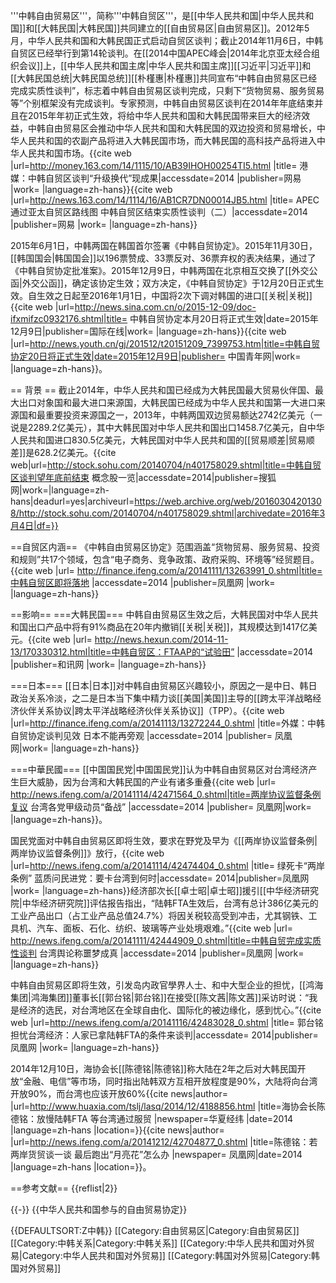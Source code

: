 '''中韩自由贸易区'''，简称'''中韩自贸区'''，是[[中华人民共和国|中华人民共和国]]和[[大韩民国|大韩民国]]共同建立的[[自由贸易区|自由贸易区]]。2012年5月，中华人民共和国和大韩民国正式启动自贸区谈判；截止2014年11月6日，中韩自贸区已经举行到第14轮谈判。在[[2014中国APEC峰会|2014年北京亚太经合组织会议]]上，[[中华人民共和国主席|中华人民共和国主席]][[习近平|习近平]]和[[大韩民国总统|大韩民国总统]][[朴槿惠|朴槿惠]]共同宣布“中韩自由贸易区已经完成实质性谈判”，标志着中韩自由贸易区谈判完成，只剩下“货物贸易、服务贸易等”个别框架没有完成谈判。专家预测，中韩自由贸易区谈判在2014年年底结束并且在2015年年初正式生效，将给中华人民共和国和大韩民国带来巨大的经济效益，中韩自由贸易区会推动中华人民共和国和大韩民国的双边投资和贸易增长，中华人民共和国的农副产品将进入大韩民国市场，而大韩民国的高科技产品将进入中华人民共和国市场。<ref>{{cite web |url=http://money.163.com/14/1115/10/AB39IHOH00254TI5.html |title= 港媒：中韩自贸区谈判“升级换代”现成果|accessdate=2014 |publisher=网易 |work= |language=zh-hans}}</ref><ref>{{cite web |url=http://news.163.com/14/1114/16/AB1CR7DN00014JB5.html |title= APEC通过亚太自贸区路线图 中韩自贸区结束实质性谈判（二）|accessdate=2014 |publisher=网易 |work= |language=zh-hans}}</ref>

2015年6月1日，中韩两国在韩国首尔签署《中韩自贸协定》。2015年11月30日，[[韩国国会|韩国国会]]以196票赞成、33票反对、36票弃权的表决结果，通过了《中韩自贸协定批准案》。2015年12月9日，中韩两国在北京相互交换了[[外交公函|外交公函]]，确定该协定生效；双方决定，《中韩自贸协定》于12月20日正式生效。自生效之日起至2016年1月1日，中国将2次下调对韩国的进口[[关税|关税]]<ref>{{cite web |url=http://news.sina.com.cn/o/2015-12-09/doc-ifxmifzc0932176.shtml|title= 中韩自贸协定本月20日将正式生效|date=2015年12月9日|publisher=国际在线|work= |language=zh-hans}}</ref><ref>{{cite web |url=http://news.youth.cn/gj/201512/t20151209_7399753.htm|title=中韩自贸协定20日将正式生效|date=2015年12月9日|publisher= 中国青年网|work= |language=zh-hans}}</ref>。

== 背景 ==
截止2014年，中华人民共和国已经成为大韩民国最大贸易伙伴国、最大出口对象国和最大进口来源国，大韩民国已经成为中华人民共和国第一大进口来源国和最重要投资来源国之一，2013年，中韩两国双边贸易额达2742亿美元（一说是2289.2亿美元），其中大韩民国对中华人民共和国出口1458.7亿美元，自中华人民共和国进口830.5亿美元，大韩民国对中华人民共和国的[[贸易顺差|贸易顺差]]是628.2亿美元。<ref>{{cite web|url=http://stock.sohu.com/20140704/n401758029.shtml|title=中韩自贸区谈判望年底前结束 概念股一览|accessdate=2014|publisher=搜狐网|work=|language=zh-hans|deadurl=yes|archiveurl=https://web.archive.org/web/20160304201308/http://stock.sohu.com/20140704/n401758029.shtml|archivedate=2016年3月4日|df=}}</ref><ref name="tiger" />

==自贸区内涵==
《中韩自由贸易区协定》范围涵盖“货物贸易、服务贸易、投资和规则”共17个领域，包含“电子商务、竞争政策、政府采购、环境等”经贸题目。<ref>{{cite web |url= http://finance.ifeng.com/a/20141111/13263991_0.shtml|title=中韩自贸区即将落地 |accessdate=2014 |publisher=凤凰网 |work= |language=zh-hans}}</ref>

==影响==
===大韩民国===
中韩自由贸易区生效之后，大韩民国对中华人民共和国出口产品中将有91%商品在20年内撤销[[关税|关税]]，其规模达到1417亿美元。<ref name="tiger" >{{cite web |url= http://news.hexun.com/2014-11-13/170330312.html|title=中韩自贸区：FTAAP的“试验田” |accessdate=2014 |publisher=和讯网 |work= |language=zh-hans}}</ref>

===日本===
[[日本|日本]]对中韩自由贸易区兴趣较小，原因之一是中日、韩日政治关系冷淡，之二是日本当下集中精力谈[[美国|美国]]主导的[[跨太平洋战略经济伙伴关系协议|跨太平洋战略经济伙伴关系协议]]（TPP）。<ref>{{cite web |url=http://finance.ifeng.com/a/20141113/13272244_0.shtml |title=外媒：中韩自贸协定谈判见效 日本不能再旁观 |accessdate=2014 |publisher= 凤凰网|work= |language=zh-hans}}</ref>

===中華民國===
[[中国国民党|中国国民党]]认为中韩自由贸易区对台湾经济产生巨大威胁，因为台湾和大韩民国的产业有诸多重叠<ref>{{cite web |url= http://news.ifeng.com/a/20141114/42471564_0.shtml|title=两岸协议监督条例复议 台湾各党甲级动员“备战” |accessdate=2014 |publisher= 凤凰网|work= |language=zh-hans}}</ref>。

国民党面对中韩自由贸易区即将生效，要求在野党及早为《[[两岸协议监督条例|两岸协议监督条例]]》放行，<ref>{{cite web |url=http://news.ifeng.com/a/20141114/42474404_0.shtml |title= 绿死卡“两岸条例” 蓝质问民进党：要卡台湾到何时|accessdate= 2014|publisher=凤凰网 |work= |language=zh-hans}}</ref>经济部次长[[卓士昭|卓士昭]]援引[[中华经济研究院|中华经济研究院]]评估报告指出，“陆韩FTA生效后，台湾有总计386亿美元的工业产品出口（占工业产品总值24.7%）将因关税较高受到冲击，尤其钢铁、工具机、汽车、面板、石化、纺织、玻璃等产业处境艰难。”<ref>{{cite web |url= http://news.ifeng.com/a/20141111/42444909_0.shtml|title=中韩自贸完成实质性谈判 台湾舆论称噩梦成真 |accessdate=2014 |publisher=凤凰网 |work= |language=zh-hans}}</ref>

中韩自由贸易区即将生效，引发岛内政官學界人士、和中大型企业的担忧，[[鸿海集团|鸿海集团]]董事长[[郭台铭|郭台铭]]在接受[[陈文茜|陈文茜]]采访时说：“我是经济的选民，对台湾地区在全球自由化、国际化的被边缘化，感到忧心。”<ref>{{cite web |url=http://news.ifeng.com/a/20141116/42483028_0.shtml |title= 郭台铭担忧台湾经济：人家已拿陆韩FTA的条件来谈判|accessdate= 2014|publisher=凤凰网 |work= |language=zh-hans}}</ref>

2014年12月10日，海协会长[[陈德铭|陈德铭]]称大陆在2年之后对大韩民国开放“金融、电信”等市场，同时指出陆韩双方互相开放程度是90%，大陆将向台湾开放90%，而台湾也应该开放60%<ref>{{cite news|author= |url=http://www.huaxia.com/tslj/lasq/2014/12/4188856.html |title=海协会长陈德铭：放慢陆韩FTA 等台湾通过服贸 |newspaper=华夏经纬 |date=2014 |language=zh-hans |location=}}</ref><ref>{{cite news|author= |url=http://news.ifeng.com/a/20141212/42704877_0.shtml |title=陈德铭：若两岸货贸谈一谈 最后跑出“月亮花”怎么办 |newspaper= 凤凰网|date=2014 |language=zh-hans |location=}}</ref>。

==参考文献==
{{reflist|2}}

{{-}}
{{中华人民共和国参与的自由贸易协定}}

{{DEFAULTSORT:Z中韩}}
[[Category:自由贸易区|Category:自由贸易区]]
[[Category:中韩关系|Category:中韩关系]]
[[Category:中华人民共和国对外贸易|Category:中华人民共和国对外贸易]]
[[Category:韩国对外贸易|Category:韩国对外贸易]]